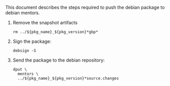 This document describes the steps required to push the
debian package to debian mentors.

1. Remove the snapshot artifacts
   ```
   rm ../${pkg_name}_${pkg_version}*gbp*
   ```
1. Sign the package:
   ```
   debsign -S
   ```
1. Send the package to the debian repository:
   ```
   dput \
     mentors \
     ../${pkg_name}_${pkg_version}*source.changes
   ```
